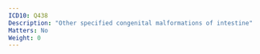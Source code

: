 ```yaml
---
ICD10: Q438
Description: "Other specified congenital malformations of intestine"
Matters: No
Weight: 0
---
```


